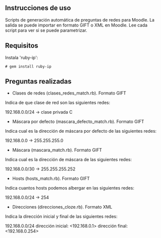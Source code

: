 Instrucciones de uso
--------------------
Scripts de generación automática de preguntas de redes para Moodle.
La salida se puede importar en formato GIFT o XML en Moodle.
Lee cada script para ver si se puede parametrizar.

Requisitos
----------

Instala 'ruby-ip':

```
# gem install ruby-ip
```

Preguntas realizadas
--------------------
* Clases de redes (clases_redes_match.rb). Formato GIFT

Indica de que clase de red son las siguientes redes:

192.168.0.0/24 -> clase privada C

* Máscara por defecto (mascara_defecto_match.rb). Formato GIFT

Indica cual es la dirección de máscara por defecto de las siguientes redes:

192.168.0.0 -> 255.255.255.0

* Máscara (mascara_match.rb). Formato GIFT

Indica cual es la dirección de máscara de las siguientes redes:

192.168.0.0/30 -> 255.255.255.252

* Hosts (hosts_match.rb). Formato GIFT

Indica cuantos hosts podemos albergar en las siguientes redes:

192.168.0.0/24 -> 254

* Direcciones (direcciones_cloze.rb). Formato XML

Indica la dirección inicial y final de las siguientes redes:

192.168.0.0/24 dirección inicial: <192.168.0.1>  dirección final: <192.168.0.254>

